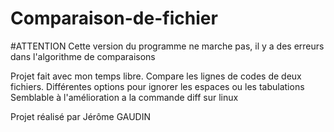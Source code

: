# Comparaison-de-fichier


#ATTENTION
Cette version du programme ne marche pas, il y a des erreurs dans l'algorithme de comparaisons

Projet fait avec mon temps libre. Compare les lignes de codes de deux fichiers.
Différentes options pour ignorer les espaces ou les tabulations
Semblable à l'amélioration a la commande diff sur linux

Projet réalisé par Jérôme GAUDIN
